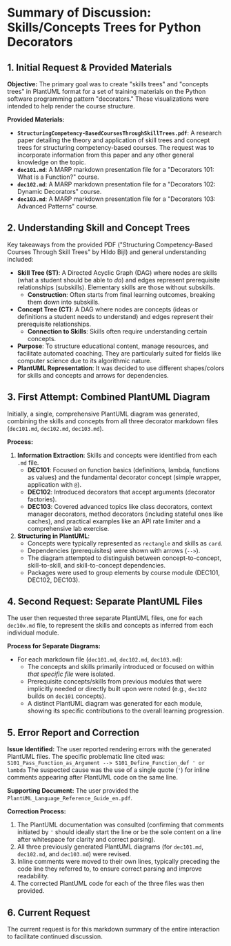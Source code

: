# Summary of Discussion: Skills/Concepts Trees for Python Decorators

## 1. Initial Request & Provided Materials

**Objective:** The primary goal was to create "skills trees" and "concepts trees" in PlantUML format for a set of training materials on the Python software programming pattern "decorators." These visualizations were intended to help render the course structure.

**Provided Materials:**

* **`StructuringCompetency-BasedCoursesThroughSkillTrees.pdf`**: A research paper detailing the theory and application of skill trees and concept trees for structuring competency-based courses. The request was to incorporate information from this paper and any other general knowledge on the topic.
* **`dec101.md`**: A MARP markdown presentation file for a "Decorators 101: What is a Function?" course.
* **`dec102.md`**: A MARP markdown presentation file for a "Decorators 102: Dynamic Decorators" course.
* **`dec103.md`**: A MARP markdown presentation file for a "Decorators 103: Advanced Patterns" course.

## 2. Understanding Skill and Concept Trees

Key takeaways from the provided PDF ("Structuring Competency-Based Courses Through Skill Trees" by Hildo Bijl) and general understanding included:

* **Skill Tree (ST)**: A Directed Acyclic Graph (DAG) where nodes are skills (what a student should be able to *do*) and edges represent prerequisite relationships (subskills). Elementary skills are those without subskills.
    * **Construction**: Often starts from final learning outcomes, breaking them down into subskills.
* **Concept Tree (CT)**: A DAG where nodes are concepts (ideas or definitions a student needs to understand) and edges represent their prerequisite relationships.
    * **Connection to Skills**: Skills often require understanding certain concepts.
* **Purpose**: To structure educational content, manage resources, and facilitate automated coaching. They are particularly suited for fields like computer science due to its algorithmic nature.
* **PlantUML Representation**: It was decided to use different shapes/colors for skills and concepts and arrows for dependencies.

## 3. First Attempt: Combined PlantUML Diagram

Initially, a single, comprehensive PlantUML diagram was generated, combining the skills and concepts from all three decorator markdown files (`dec101.md`, `dec102.md`, `dec103.md`).

**Process:**

1.  **Information Extraction**: Skills and concepts were identified from each `.md` file.
    * **DEC101**: Focused on function basics (definitions, lambda, functions as values) and the fundamental decorator concept (simple wrapper, application with `@`).
    * **DEC102**: Introduced decorators that accept arguments (decorator factories).
    * **DEC103**: Covered advanced topics like class decorators, context manager decorators, method decorators (including stateful ones like caches), and practical examples like an API rate limiter and a comprehensive lab exercise.
2.  **Structuring in PlantUML**:
    * Concepts were typically represented as `rectangle` and skills as `card`.
    * Dependencies (prerequisites) were shown with arrows (`-->`).
    * The diagram attempted to distinguish between concept-to-concept, skill-to-skill, and skill-to-concept dependencies.
    * Packages were used to group elements by course module (DEC101, DEC102, DEC103).

## 4. Second Request: Separate PlantUML Files

The user then requested three separate PlantUML files, one for each `dec10x.md` file, to represent the skills and concepts as inferred from each individual module.

**Process for Separate Diagrams:**

* For each markdown file (`dec101.md`, `dec102.md`, `dec103.md`):
    * The concepts and skills primarily introduced or focused on within *that specific file* were isolated.
    * Prerequisite concepts/skills from previous modules that were implicitly needed or directly built upon were noted (e.g., `dec102` builds on `dec101` concepts).
    * A distinct PlantUML diagram was generated for each module, showing its specific contributions to the overall learning progression.

## 5. Error Report and Correction

**Issue Identified:** The user reported rendering errors with the generated PlantUML files. The specific problematic line cited was:
`S101_Pass_Function_as_Argument --> S101_Define_Function_def ' or lambda`
The suspected cause was the use of a single quote (`'`) for inline comments appearing after PlantUML code on the same line.

**Supporting Document:** The user provided the `PlantUML_Language_Reference_Guide_en.pdf`.

**Correction Process:**

1.  The PlantUML documentation was consulted (confirming that comments initiated by `'` should ideally start the line or be the sole content on a line after whitespace for clarity and correct parsing).
2.  All three previously generated PlantUML diagrams (for `dec101.md`, `dec102.md`, and `dec103.md`) were revised.
3.  Inline comments were moved to their own lines, typically preceding the code line they referred to, to ensure correct parsing and improve readability.
4.  The corrected PlantUML code for each of the three files was then provided.

## 6. Current Request

The current request is for this markdown summary of the entire interaction to facilitate continued discussion.
